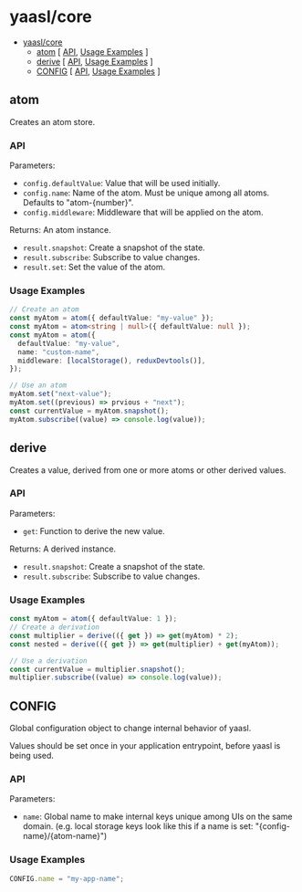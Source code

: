 # yaasl/core

<!-- >> TOC >> -->

- [yaasl/core](#yaasl/core)
  - [atom](#atom) [ [API](#api), [Usage Examples](#usage-examples) ]
  - [derive](#derive) [ [API](#api-1), [Usage Examples](#usage-examples-1) ]
  - [CONFIG](#config) [ [API](#api-2), [Usage Examples](#usage-examples-2) ]
  <!-- << TOC << -->

## atom

Creates an atom store.

### API

Parameters:

- `config.defaultValue`: Value that will be used initially.
- `config.name`: Name of the atom. Must be unique among all atoms. Defaults to "atom-{number}".
- `config.middleware`: Middleware that will be applied on the atom.

Returns: An atom instance.

- `result.snapshot`: Create a snapshot of the state.
- `result.subscribe`: Subscribe to value changes.
- `result.set`: Set the value of the atom.

### Usage Examples

```ts
// Create an atom
const myAtom = atom({ defaultValue: "my-value" });
const myAtom = atom<string | null>({ defaultValue: null });
const myAtom = atom({
  defaultValue: "my-value",
  name: "custom-name",
  middleware: [localStorage(), reduxDevtools()],
});

// Use an atom
myAtom.set("next-value");
myAtom.set((previous) => prvious + "next");
const currentValue = myAtom.snapshot();
myAtom.subscribe((value) => console.log(value));
```

## derive

Creates a value, derived from one or more atoms or other derived values.

### API

Parameters:

- `get`: Function to derive the new value.

Returns: A derived instance.

- `result.snapshot`: Create a snapshot of the state.
- `result.subscribe`: Subscribe to value changes.

### Usage Examples

```ts
const myAtom = atom({ defaultValue: 1 });
// Create a derivation
const multiplier = derive(({ get }) => get(myAtom) * 2);
const nested = derive(({ get }) => get(multiplier) + get(myAtom));

// Use a derivation
const currentValue = multiplier.snapshot();
multiplier.subscribe((value) => console.log(value));
```

## CONFIG

Global configuration object to change internal behavior of yaasl.

Values should be set once in your application entrypoint, before yaasl is being used.

### API

Parameters:

- `name`: Global name to make internal keys unique among UIs on the same domain.
  (e.g. local storage keys look like this if a name is set: "{config-name}/{atom-name}")

### Usage Examples

```ts
CONFIG.name = "my-app-name";
```
